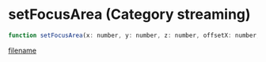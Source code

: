# setFocusArea (Category streaming)

```js
function setFocusArea(x: number, y: number, z: number, offsetX: number, offsetY: number, offsetZ: number): void
```

[filename](setFocusArea_m.md ':include')